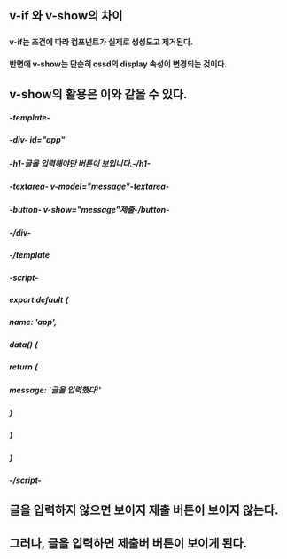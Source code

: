 ## v-if 와 v-show의 차이
###
#### v-if는 조건에 따라 컴포넌트가 실제로 생성도고 제거된다.
#### 반면에 v-show는 단순히 cssd의 display 속성이 변경되는 것이다.

## v-show의 활용은 이와 같을 수 있다.
##### -template-
#####   -div- id="app"
#####     -h1-글을 입력해야만 버튼이 보입니다.-/h1-
#####     -textarea- v-model="message"-textarea-
#####     -button- v-show="message"제출-/button-
#####   -/div-
##### -/template

##### -script-
#####   export default {
#####     name: 'app',
#####     data() {
#####       return {
#####         message: '글을 입력했다!'
#####       }
#####     }
#####   }
##### -/script-
## 글을 입력하지 않으면 보이지 제출 버튼이 보이지 않는다.
## 그러나, 글을 입력하면 제출버 버튼이 보이게 된다.

